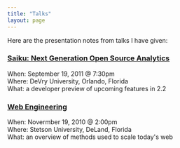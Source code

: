 ```yaml
---
title: "Talks"
layout: page
---
```


Here are the presentation notes from talks I have given:

### [Saiku: Next Generation Open Source Analytics](http://www.thinkjson.com/talks/2011-09-19/)
When: September 19, 2011 @ 7:30pm   
Where: DeVry University, Orlando, Florida   
What: a developer preview of upcoming features in 2.2

### [Web Engineering](http://www.thinkjson.com/talks/Web%20Engineering.pdf)
When: Novermber 19, 2010 @ 2:00pm   
Where: Stetson University, DeLand, Florida   
What: an overview of methods used to scale today's web    